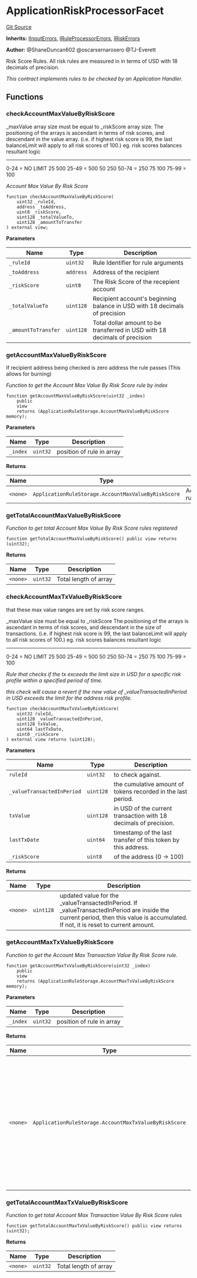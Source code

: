 # ApplicationRiskProcessorFacet
[Git Source](https://github.com/thrackle-io/tron/blob/3811b4273256819e871165284a320ac92fbb3641/src/protocol/economic/ruleProcessor/ApplicationRiskProcessorFacet.sol)

**Inherits:**
[IInputErrors](/src/common/IErrors.sol/interface.IInputErrors.md), [IRuleProcessorErrors](/src/common/IErrors.sol/interface.IRuleProcessorErrors.md), [IRiskErrors](/src/common/IErrors.sol/interface.IRiskErrors.md)

**Author:**
@ShaneDuncan602 @oscarsernarosero @TJ-Everett

Risk Score Rules. All risk rules are measured in
in terms of USD with 18 decimals of precision.

*This contract implements rules to be checked by an Application Handler.*


## Functions
### checkAccountMaxValueByRiskScore

_maxValue array size must be equal to _riskScore array size.
The positioning of the arrays is ascendant in terms of risk scores,
and descendant in the value array. (i.e. if highest risk score is 99, the last balanceLimit
will apply to all risk scores of 100.)
eg.
risk scores      balances         resultant logic
-----------      --------         ---------------
0-24  =   NO LIMIT
25              500            25-49 =   500
50              250            50-74 =   250
75              100            75-99 =   100

*Account Max Value By Risk Score*


```solidity
function checkAccountMaxValueByRiskScore(
    uint32 _ruleId,
    address _toAddress,
    uint8 _riskScore,
    uint128 _totalValueTo,
    uint128 _amountToTransfer
) external view;
```
**Parameters**

|Name|Type|Description|
|----|----|-----------|
|`_ruleId`|`uint32`|Rule Identifier for rule arguments|
|`_toAddress`|`address`|Address of the recipient|
|`_riskScore`|`uint8`|The Risk Score of the recepient account|
|`_totalValueTo`|`uint128`|Recipient account's beginning balance in USD with 18 decimals of precision|
|`_amountToTransfer`|`uint128`|Total dollar amount to be transferred in USD with 18 decimals of precision|


### getAccountMaxValueByRiskScore

If recipient address being checked is zero address the rule passes (This allows for burning)

*Function to get the Account Max Value By Risk Score rule by index*


```solidity
function getAccountMaxValueByRiskScore(uint32 _index)
    public
    view
    returns (ApplicationRuleStorage.AccountMaxValueByRiskScore memory);
```
**Parameters**

|Name|Type|Description|
|----|----|-----------|
|`_index`|`uint32`|position of rule in array|

**Returns**

|Name|Type|Description|
|----|----|-----------|
|`<none>`|`ApplicationRuleStorage.AccountMaxValueByRiskScore`|AccountMaxValueByRiskScore rule|


### getTotalAccountMaxValueByRiskScore

*Function to get total Account Max Value By Risk Score rules registered*


```solidity
function getTotalAccountMaxValueByRiskScore() public view returns (uint32);
```
**Returns**

|Name|Type|Description|
|----|----|-----------|
|`<none>`|`uint32`|Total length of array|


### checkAccountMaxTxValueByRiskScore

that these max value ranges are set by risk score ranges.

_maxValue size must be equal to _riskScore
The positioning of the arrays is ascendant in terms of risk scores,
and descendant in the size of transactions. (i.e. if highest risk score is 99, the last balanceLimit
will apply to all risk scores of 100.)
eg.
risk scores      balances         resultant logic
-----------      --------         ---------------
0-24  =   NO LIMIT
25              500            25-49 =   500
50              250            50-74 =   250
75              100            75-99 =   100

*Rule that checks if the tx exceeds the limit size in USD for a specific risk profile
within a specified period of time.*

*this check will cause a revert if the new value of _valueTransactedInPeriod in USD exceeds
the limit for the address risk profile.*


```solidity
function checkAccountMaxTxValueByRiskScore(
    uint32 ruleId,
    uint128 _valueTransactedInPeriod,
    uint128 txValue,
    uint64 lastTxDate,
    uint8 _riskScore
) external view returns (uint128);
```
**Parameters**

|Name|Type|Description|
|----|----|-----------|
|`ruleId`|`uint32`|to check against.|
|`_valueTransactedInPeriod`|`uint128`|the cumulative amount of tokens recorded in the last period.|
|`txValue`|`uint128`|in USD of the current transaction with 18 decimals of precision.|
|`lastTxDate`|`uint64`|timestamp of the last transfer of this token by this address.|
|`_riskScore`|`uint8`|of the address (0 -> 100)|

**Returns**

|Name|Type|Description|
|----|----|-----------|
|`<none>`|`uint128`|updated value for the _valueTransactedInPeriod. If _valueTransactedInPeriod are inside the current period, then this value is accumulated. If not, it is reset to current amount.|


### getAccountMaxTxValueByRiskScore

*Function to get the Account Max Transaction Value By Risk Score rule.*


```solidity
function getAccountMaxTxValueByRiskScore(uint32 _index)
    public
    view
    returns (ApplicationRuleStorage.AccountMaxTxValueByRiskScore memory);
```
**Parameters**

|Name|Type|Description|
|----|----|-----------|
|`_index`|`uint32`|position of rule in array|

**Returns**

|Name|Type|Description|
|----|----|-----------|
|`<none>`|`ApplicationRuleStorage.AccountMaxTxValueByRiskScore`|a touple of arrays, a uint8 and a uint64. The first array will be the _maxValue, the second will be the _riskScore, the uint8 will be the period, and the last value will be the starting date.|


### getTotalAccountMaxTxValueByRiskScore

*Function to get total Account Max Transaction Value By Risk Score rules*


```solidity
function getTotalAccountMaxTxValueByRiskScore() public view returns (uint32);
```
**Returns**

|Name|Type|Description|
|----|----|-----------|
|`<none>`|`uint32`|Total length of array|


